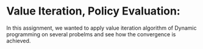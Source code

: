 # Value Iteration, Policy Evaluation:

In this assignment, we wanted to apply value iteration algorithm of Dynamic programming on several probelms and see how the convergence is achieved.
